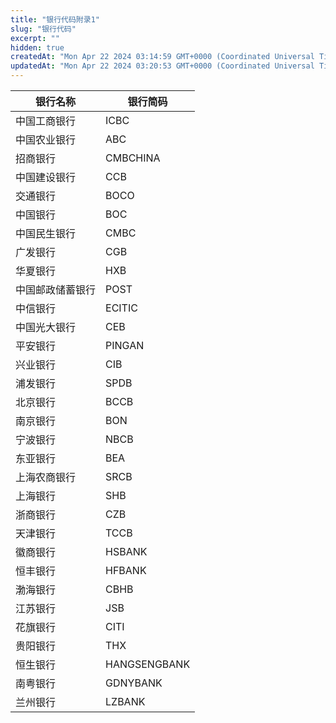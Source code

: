 ```yaml
---
title: "银行代码附录1"
slug: "银行代码"
excerpt: ""
hidden: true
createdAt: "Mon Apr 22 2024 03:14:59 GMT+0000 (Coordinated Universal Time)"
updatedAt: "Mon Apr 22 2024 03:20:53 GMT+0000 (Coordinated Universal Time)"
---
```

| 银行名称     | 银行简码         |
| -------- | ------------ |
| 中国工商银行   | ICBC         |
| 中国农业银行   | ABC          |
| 招商银行     | CMBCHINA     |
| 中国建设银行   | CCB          |
| 交通银行     | BOCO         |
| 中国银行     | BOC          |
| 中国民生银行   | CMBC         |
| 广发银行     | CGB          |
| 华夏银行     | HXB          |
| 中国邮政储蓄银行 | POST         |
| 中信银行     | ECITIC       |
| 中国光大银行   | CEB          |
| 平安银行     | PINGAN       |
| 兴业银行     | CIB          |
| 浦发银行     | SPDB         |
| 北京银行     | BCCB         |
| 南京银行     | BON          |
| 宁波银行     | NBCB         |
| 东亚银行     | BEA          |
| 上海农商银行   | SRCB         |
| 上海银行     | SHB          |
| 浙商银行     | CZB          |
| 天津银行     | TCCB         |
| 徽商银行     | HSBANK       |
| 恒丰银行     | HFBANK       |
| 渤海银行     | CBHB         |
| 江苏银行     | JSB          |
| 花旗银行     | CITI         |
| 贵阳银行     | THX          |
| 恒生银行     | HANGSENGBANK |
| 南粤银行     | GDNYBANK     |
| 兰州银行     | LZBANK       |
